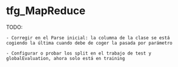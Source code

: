 # tfg_MapReduce

TODO:
	
	- Corregir en el Parse inicial: la columna de la clase se está cogiendo la última cuando debe de coger la pasada por parámetro

	- Configurar o probar los split en el trabajo de test y globalEvaluation, ahora solo está en training